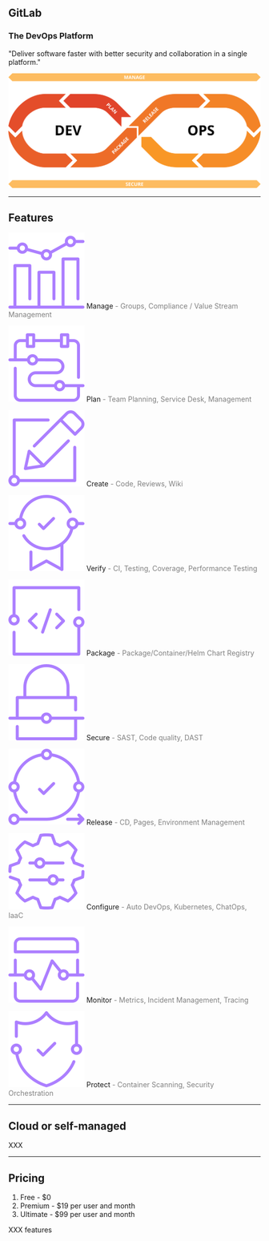 ## GitLab

### The DevOps Platform

"Deliver software faster with better security and collaboration in a single platform."

![](150_gitlab/media/devops_lifecycle.svg) <!-- .element: style="width: 70%;" -->

---

## Features

![](150_gitlab/media/manage.svg) <!-- .element: style="width: 1em; color: white;" --> Manage <span style="color: grey;">- Groups, Compliance / Value Stream Management</span>

![](150_gitlab/media/plan.svg) <!-- .element: style="width: 1em; color: white;" --> Plan <span style="color: grey;">- Team Planning, Service Desk, Management</span>

![](150_gitlab/media/create.svg) <!-- .element: style="width: 1em; color: white;" --> Create <span style="color: grey;">- Code, Reviews, Wiki</span>

![](150_gitlab/media/verify.svg) <!-- .element: style="width: 1em; color: white;" --> Verify <span style="color: grey;">- CI, Testing, Coverage, Performance Testing</span>

![](150_gitlab/media/package.svg) <!-- .element: style="width: 1em; color: white;" --> Package <span style="color: grey;">- Package/Container/Helm Chart Registry</span>

![](150_gitlab/media/secure.svg) <!-- .element: style="width: 1em; color: white;" --> Secure <span style="color: grey;">- SAST, Code quality, DAST</span>

![](150_gitlab/media/release.svg) <!-- .element: style="width: 1em; color: white;" --> Release <span style="color: grey;">- CD, Pages, Environment Management</span>

![](150_gitlab/media/configure.svg) <!-- .element: style="width: 1em; color: white;" --> Configure <span style="color: grey;">- Auto DevOps, Kubernetes, ChatOps, IaaC</span>

![](150_gitlab/media/monitor.svg) <!-- .element: style="width: 1em; color: white;" --> Monitor <span style="color: grey;">- Metrics, Incident Management, Tracing</span>

![](150_gitlab/media/defend.svg) <!-- .element: style="width: 1em; color: white;" --> Protect <span style="color: grey;">- Container Scanning, Security Orchestration</span>

---

## Cloud or self-managed

XXX

---

## Pricing

1. Free - $0
1. Premium - $19 per user and month
1. Ultimate - $99 per user and month

XXX features
